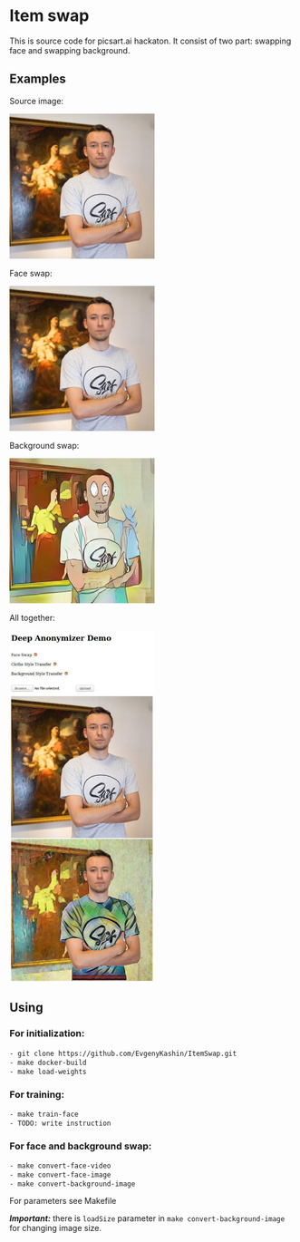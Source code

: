 # Item swap
This is source code for picsart.ai hackaton. It consist of two part: swapping face and swapping 
background.

## Examples
Source image:

<img src="images/a.jpg" width="256">

Face swap:

<img src="images/b.jpg" width="256">

Background swap:

<img src="images/c.jpg" width="256">

All together:

<img src="images/d.jpg" width="256">

## Using
### For initialization:
```
- git clone https://github.com/EvgenyKashin/ItemSwap.git
- make docker-build
- make load-weights
```

### For training:
```
- make train-face
- TODO: write instruction
```

### For face and background swap:
```
- make convert-face-video
- make convert-face-image
- make convert-background-image
```
For parameters see Makefile

***Important:*** there is ```loadSize``` parameter in ```make convert-background-image``` for changing image size.
